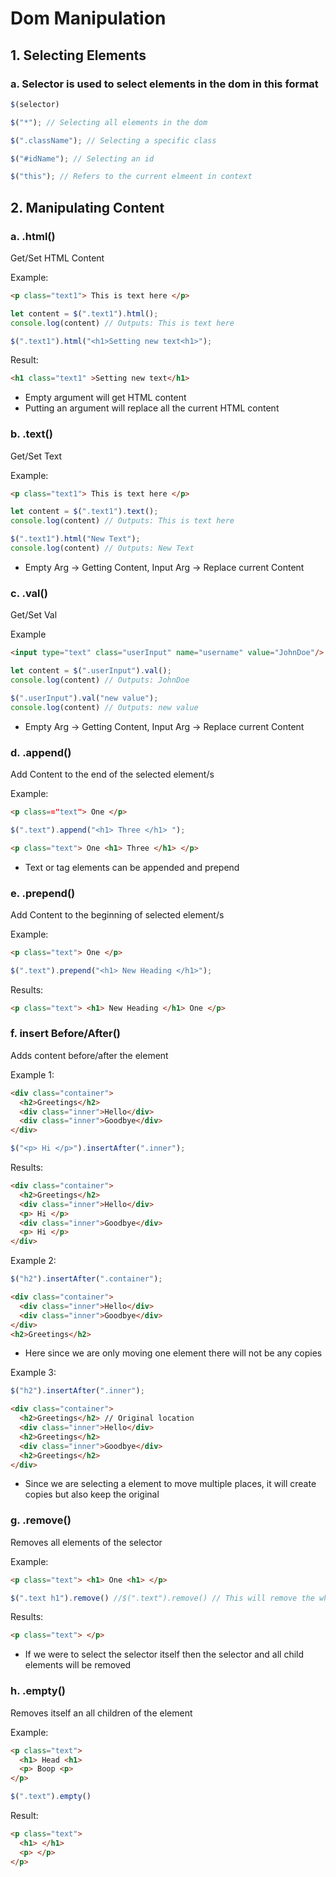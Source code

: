 # Dom Manipulation

## 1. Selecting Elements 

### a. Selector is used to select elements in the dom in this format
``` javascript
$(selector)

$("*"); // Selecting all elements in the dom

$(".className"); // Selecting a specific class

$("#idName"); // Selecting an id

$("this"); // Refers to the current elmeent in context 
```

## 2. Manipulating Content 

### a. .html()
Get/Set HTML Content

Example: 
```html
<p class="text1"> This is text here </p>
```
```javascript
let content = $(".text1").html(); 
console.log(content) // Outputs: This is text here

$(".text1").html("<h1>Setting new text<h1>");
```
Result: 
```html
<h1 class="text1" >Setting new text</h1>
```

- Empty argument will get HTML content
- Putting an argument will replace all the current HTML content

### b. .text()
Get/Set Text 

Example:
```html
<p class="text1"> This is text here </p>
```
```javascript
let content = $(".text1").text(); 
console.log(content) // Outputs: This is text here

$(".text1").html("New Text"); 
console.log(content) // Outputs: New Text
```
- Empty Arg -> Getting Content, Input Arg -> Replace current Content

### c. .val()
Get/Set Val

Example
```html
<input type="text" class="userInput" name="username" value="JohnDoe"/>
```
```javascript
let content = $(".userInput").val(); 
console.log(content) // Outputs: JohnDoe

$(".userInput").val("new value"); 
console.log(content) // Outputs: new value 
```
- Empty Arg -> Getting Content, Input Arg -> Replace current Content

### d. .append()
Add Content to the end of the selected element/s

Example:
```html
<p class=="text"> One </p>
```
```javascript
$(".text").append("<h1> Three </h1> ");
```
```html
<p class="text"> One <h1> Three </h1> </p>
```
- Text or tag elements can be appended and prepend

### e. .prepend()
Add Content to the beginning of selected element/s

Example:
```html
<p class="text"> One </p>
```
```javascript
$(".text").prepend("<h1> New Heading </h1>");
```
Results: 
```html
<p class="text"> <h1> New Heading </h1> One </p>
```

### f. insert Before/After()
Adds content before/after the element

Example 1:
```html
<div class="container">
  <h2>Greetings</h2>
  <div class="inner">Hello</div>
  <div class="inner">Goodbye</div>
</div>
```
```javascript
$("<p> Hi </p>").insertAfter(".inner");
```
Results:
```html
<div class="container">
  <h2>Greetings</h2>
  <div class="inner">Hello</div>
  <p> Hi </p>
  <div class="inner">Goodbye</div>
  <p> Hi </p>
</div>
```

Example 2:
```javascript
$("h2").insertAfter(".container");
```
```html
<div class="container">
  <div class="inner">Hello</div>
  <div class="inner">Goodbye</div>
</div>
<h2>Greetings</h2>
```
- Here since we are only moving one element there will not be any copies

Example 3:
```javascript
$("h2").insertAfter(".inner");
```
```html
<div class="container">
  <h2>Greetings</h2> // Original location 
  <div class="inner">Hello</div>
  <h2>Greetings</h2>
  <div class="inner">Goodbye</div>
  <h2>Greetings</h2>
</div>
```
- Since we are selecting a element to move multiple places, it will create copies but also keep the original


### g. .remove()
Removes all elements of the selector 

Example:
```html
<p class="text"> <h1> One <h1> </p>
```
```javascript
$(".text h1").remove() //$(".text").remove() // This will remove the whole class and element
```
Results: 
```html
<p class="text"> </p>
```
- If we were to select the selector itself then the selector and all child elements will be removed

### h. .empty()
Removes itself an all children of the element 

Example:
```html
<p class="text">
  <h1> Head <h1>
  <p> Boop <p>
</p>
```
```javascript 
$(".text").empty()
```
Result:
```html
<p class="text">
  <h1> </h1>
  <p> </p>
</p>
```









